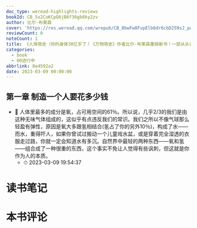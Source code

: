 ```yaml
---
doc_type: weread-highlights-reviews
bookId: CB_5x2CoKCpQ6jB6f36gb8ky2zv
author: 比尔·布莱森
cover: 'https://res.weread.qq.com/wrepub/CB_8bwFw8FvpElb6dr6cbD259sJ_parsecover'
reviewCount: 0
noteCount: 1
title: 《人体简史（你的身体30亿岁了！《万物简史》作者比尔·布莱森重磅新书！一部从头讲到脚、从里讲到外、从30亿年前讲到今天的人体百科全书！）》
categories:
  - book
  - 00进行中
abbrlink: 8e4592a2
date: 2023-03-09 00:00:00
---
```



## 第一章 制造一个人要花多少钱


- 📌 人体里最多的成分是氧，占可用空间的61％。所以说，几乎2/3的我们是由这种无味气体组成的，这似乎有点违反我们的常识。我们之所以不像气球那么轻盈有弹性，原因是氧大多跟氢相结合(氢占了你的另外10％)，构成了水——而水，重得吓人，如果你曾试过搬动一个儿童戏水盆，或是穿着完全湿透的衣服走过路，你就一定会知道水有多沉。自然界中最轻的两种东西——氧和氢——组合成了一种很重的东西，这个事实不免让人觉得有些讽刺，但这就是你作为人的本质。 
    - ⏱ 2023-03-09 19:54:37 

# 读书笔记


# 本书评论
